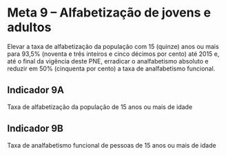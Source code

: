 # Meta 9 – Alfabetização de jovens e adultos

Elevar a taxa de alfabetização da população com 15 (quinze) anos ou mais para 93,5% (noventa e três inteiros e cinco décimos por cento) até 2015 e, até o final da vigência deste PNE, erradicar o analfabetismo absoluto e reduzir em 50% (cinquenta por cento) a taxa de analfabetismo funcional.

## Indicador 9A

Taxa de alfabetização da população de 15 anos ou mais de idade

## Indicador 9B

Taxa de analfabetismo funcional de pessoas de 15 anos ou mais de idade

